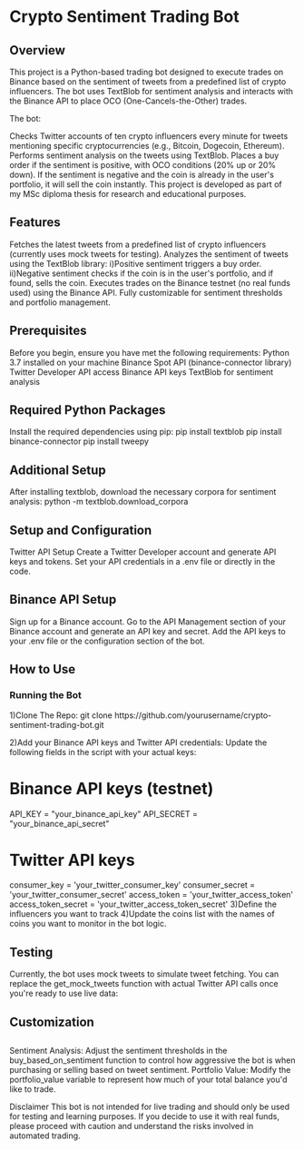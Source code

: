 <h1>Crypto Sentiment Trading Bot</h1>


<h2>Overview</h2>
This project is a Python-based trading bot designed to execute trades on Binance based on the sentiment of tweets from a predefined list of crypto influencers. 
The bot uses TextBlob for sentiment analysis and interacts with the Binance API to place OCO (One-Cancels-the-Other) trades.

The bot:

Checks Twitter accounts of ten crypto influencers every minute for tweets mentioning specific cryptocurrencies (e.g., Bitcoin, Dogecoin, Ethereum).
Performs sentiment analysis on the tweets using TextBlob.
Places a buy order if the sentiment is positive, with OCO conditions (20% up or 20% down).
If the sentiment is negative and the coin is already in the user's portfolio, it will sell the coin instantly.
This project is developed as part of my MSc diploma thesis for research and educational purposes.

<h2>Features</h2>
Fetches the latest tweets from a predefined list of crypto influencers (currently uses mock tweets for testing).
Analyzes the sentiment of tweets using the TextBlob library:
  i)Positive sentiment triggers a buy order.
 ii)Negative sentiment checks if the coin is in the user's portfolio, and if found, sells the coin.
Executes trades on the Binance testnet (no real funds used) using the Binance API.
Fully customizable for sentiment thresholds and portfolio management.

<h2>Prerequisites</h2>
Before you begin, ensure you have met the following requirements:
Python 3.7 installed on your machine
Binance Spot API (binance-connector library)
Twitter Developer API access
Binance API keys
TextBlob for sentiment analysis


<h2>Required Python Packages</h2>
Install the required dependencies using pip:
pip install textblob
pip install binance-connector
pip install tweepy

<h2>Additional Setup</h2>
After installing textblob, download the necessary corpora for sentiment analysis:
python -m textblob.download_corpora

<h2>Setup and Configuration</h2>
Twitter API Setup
Create a Twitter Developer account and generate API keys and tokens.
Set your API credentials in a .env file or directly in the code.

<h2>Binance API Setup</h2>
Sign up for a Binance account.
Go to the API Management section of your Binance account and generate an API key and secret.
Add the API keys to your .env file or the configuration section of the bot.

<h2>How to Use</h2>
<h3>Running the Bot</h3>
1)Clone The Repo:
git clone https://github.com/yourusername/crypto-sentiment-trading-bot.git

2)Add your Binance API keys and Twitter API credentials:
  Update the following fields in the script with your actual keys:
  # Binance API keys (testnet)
  API_KEY = "your_binance_api_key"
  API_SECRET = "your_binance_api_secret"
  
  # Twitter API keys
  consumer_key = 'your_twitter_consumer_key'
  consumer_secret = 'your_twitter_consumer_secret'
  access_token = 'your_twitter_access_token'
  access_token_secret = 'your_twitter_access_token_secret'
3)Define the influencers you want to track
4)Update the coins list with the names of coins you want to monitor in the bot logic.


<h2>Testing</h2>
Currently, the bot uses mock tweets to simulate tweet fetching. You can replace the get_mock_tweets function with actual Twitter API calls once you're ready to use live data:

<h2>Customization<h2></h2>
Sentiment Analysis: Adjust the sentiment thresholds in the buy_based_on_sentiment function to control how aggressive the bot is when purchasing or selling based on tweet sentiment.
Portfolio Value: Modify the portfolio_value variable to represent how much of your total balance you'd like to trade.

Disclaimer
This bot is not intended for live trading and should only be used for testing and learning purposes. If you decide to use it with real funds, please proceed with caution and understand the risks involved in automated trading.





